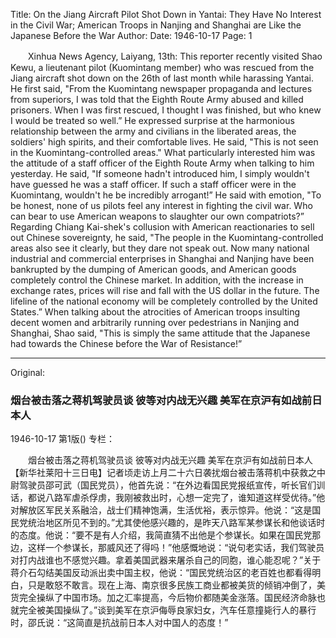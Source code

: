 Title: On the Jiang Aircraft Pilot Shot Down in Yantai: They Have No Interest in the Civil War; American Troops in Nanjing and Shanghai are Like the Japanese Before the War
Author:
Date: 1946-10-17
Page: 1

　　Xinhua News Agency, Laiyang, 13th: This reporter recently visited Shao Kewu, a lieutenant pilot (Kuomintang member) who was rescued from the Jiang aircraft shot down on the 26th of last month while harassing Yantai. He first said, "From the Kuomintang newspaper propaganda and lectures from superiors, I was told that the Eighth Route Army abused and killed prisoners. When I was first rescued, I thought I was finished, but who knew I would be treated so well.” He expressed surprise at the harmonious relationship between the army and civilians in the liberated areas, the soldiers' high spirits, and their comfortable lives. He said, "This is not seen in the Kuomintang-controlled areas." What particularly interested him was the attitude of a staff officer of the Eighth Route Army when talking to him yesterday. He said, "If someone hadn't introduced him, I simply wouldn't have guessed he was a staff officer. If such a staff officer were in the Kuomintang, wouldn't he be incredibly arrogant!” He said with emotion, "To be honest, none of us pilots feel any interest in fighting the civil war. Who can bear to use American weapons to slaughter our own compatriots?” Regarding Chiang Kai-shek's collusion with American reactionaries to sell out Chinese sovereignty, he said, "The people in the Kuomintang-controlled areas also see it clearly, but they dare not speak out. Now many national industrial and commercial enterprises in Shanghai and Nanjing have been bankrupted by the dumping of American goods, and American goods completely control the Chinese market. In addition, with the increase in exchange rates, prices will rise and fall with the US dollar in the future. The lifeline of the national economy will be completely controlled by the United States.” When talking about the atrocities of American troops insulting decent women and arbitrarily running over pedestrians in Nanjing and Shanghai, Shao said, "This is simply the same attitude that the Japanese had towards the Chinese before the War of Resistance!”



<hr /> 

Original: 


### 烟台被击落之蒋机驾驶员谈  彼等对内战无兴趣  美军在京沪有如战前日本人

1946-10-17
第1版()
专栏：

　　烟台被击落之蒋机驾驶员谈
    彼等对内战无兴趣
    美军在京沪有如战前日本人
    【新华社莱阳十三日电】记者顷走访上月二十六日袭扰烟台被击落蒋机中获救之中尉驾驶员邵可武（国民党员），他首先说：“在外边看国民党报纸宣传，听长官们训话，都说八路军虐杀俘虏，我刚被救出时，心想一定完了，谁知道这样受优待。”他对解放区军民关系融洽，战士们精神饱满，生活优裕，表示惊异。他说：“这是国民党统治地区所见不到的。”尤其使他感兴趣的，是昨天八路军某参谋长和他谈话时的态度。他说：“要不是有人介绍，我简直猜不出他是个参谋长。如果在国民党那边，这样一个参谋长，那威风还了得吗！”他感慨地说：“说句老实话，我们驾驶员对打内战谁也不感觉兴趣。拿着美国武器来屠杀自己的同胞，谁心能忍呢？”关于蒋介石勾结美国反动派出卖中国主权，他说：“国民党统治区的老百姓也都看得明白，只是敢怒不敢言。现在上海、南京很多民族工商业都被美货的倾销冲倒了，美货完全操纵了中国市场。加之汇率提高，今后物价都随美金涨落。国民经济命脉也就完全被美国操纵了。”谈到美军在京沪侮辱良家妇女，汽车任意撞毙行人的暴行时，邵氏说：“这简直是抗战前日本人对中国人的态度！”
